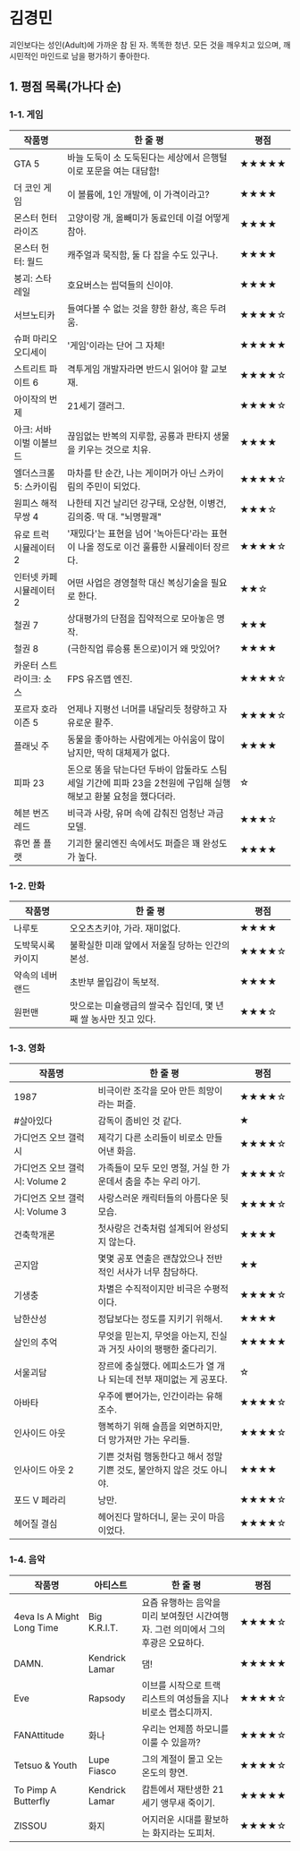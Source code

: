 # 김경민
괴인보다는 성인(Adult)에 가까운 참 된 자. 똑똑한 청년. 모든 것을 깨우치고 있으며, 깨시민적인 마인드로 남을 평가하기 좋아한다.

## 1. 평점 목록(가나다 순)

### 1-1. 게임

|작품명|한 줄 평|평점|
|------|-----|-----|
|GTA 5|바늘 도둑이 소 도둑된다는 세상에서 은행털이로 포문을 여는 대담함!|★★★★★|
|더 코인 게임|이 볼륨에, 1인 개발에, 이 가격이라고?|★★★★|
|몬스터 헌터 라이즈|고양이랑 개, 올빼미가 동료인데 이걸 어떻게 참아.|★★★★|
|몬스터 헌터: 월드|캐주얼과 묵직함, 둘 다 잡을 수도 있구나.|★★★★|
|붕괴: 스타레일|호요버스는 씹덕들의 신이야.|★★★★|
|서브노티카|들여다볼 수 없는 것을 향한 환상, 혹은 두려움.|★★★★☆|
|슈퍼 마리오 오디세이|'게임'이라는 단어 그 자체!|★★★★★|
|스트리트 파이트 6|격투게임 개발자라면 반드시 읽어야 할 교보재.|★★★★☆|
|아이작의 번제|21세기 갤러그.|★★★★☆|
|아크: 서바이벌 이볼브드|끊임없는 반복의 지루함, 공룡과 판타지 생물을 키우는 것으로 치유.|★★★★|
|엘더스크롤 5: 스카이림|마차를 탄 순간, 나는 게이머가 아닌 스카이림의 주민이 되었다.|★★★★☆|
|원피스 해적무쌍 4|나한테 지건 날리던 강구태, 오상현, 이병건, 김의중. 딱 대. "뇌명팔괘"|★★★☆|
|유로 트럭 시뮬레이터 2|'재밌다'는 표현을 넘어 '녹아든다'라는 표현이 나올 정도로 이건 훌륭한 시뮬레이터 장르다.|★★★★☆|
|인터넷 카페 시뮬레이터 2|어떤 사업은 경영철학 대신 복싱기술을 필요로 한다.|★★☆|
|철권 7|상대평가의 단점을 집약적으로 모아놓은 명작.|★★★|
|철권 8|(극한직업 류승룡 톤으로)이거 왜 맛있어?|★★★★|
|카운터 스트라이크: 소스|FPS 유즈맵 엔진.|★★★★☆|
|포르자 호라이즌 5|언제나 지평선 너머를 내달리듯 청량하고 자유로운 활주.|★★★★☆|
|플래닛 주|동물을 좋아하는 사람에게는 아쉬움이 많이 남지만, 딱히 대체제가 없다.|★★★★|
|피파 23|돈으로 똥을 닦는다던 두바이 압둘라도 스팀 세일 기간에 피파 23을 2천원에 구입해 실행해보고 환불 요청을 했다더라.|☆| 
|헤븐 번즈 레드|비극과 사랑, 유머 속에 감춰진 엄청난 과금 모델.|★★★☆|
|휴먼 폴 플랫|기괴한 물리엔진 속에서도 퍼즐은 꽤 완성도가 높다.|★★★★|

### 1-2. 만화

|작품명|한 줄 평|평점|
|------|-----|-----|
|나루토|오오츠츠키야, 가라. 재미없다.|★★★★|
|도박묵시록 카이지|불확실한 미래 앞에서 저울질 당하는 인간의 본성.|★★★★☆|
|약속의 네버랜드|초반부 몰입감이 독보적.|★★★★|
|원펀맨|맛으로는 미슐랭급의 쌀국수 집인데, 몇 년 째 쌀 농사만 짓고 있다.|★★★☆|

### 1-3. 영화

|작품명|한 줄 평|평점|
|------|-----|-----|
|1987|비극이란 조각을 모아 만든 희망이라는 퍼즐.|★★★★☆|
|#살아있다|감독이 좀비인 것 같다.|★|
|가디언즈 오브 갤럭시|제각기 다른 소리들이 비로소 만들어낸 화음.|★★★★☆|
|가디언즈 오브 갤럭시: Volume 2|가족들이 모두 모인 명절, 거실 한 가운데서 춤을 추는 우리 아기.|★★★★☆|
|가디언즈 오브 갤럭시: Volume 3|사랑스러운 캐릭터들의 아름다운 뒷모습.|★★★★☆|
|건축학개론|첫사랑은 건축처럼 설계되어 완성되지 않는다.|★★★★|
|곤지암|몇몇 공포 연출은 괜찮았으나 전반적인 서사가 너무 참담하다.|★★|
|기생충|차별은 수직적이지만 비극은 수평적이다.|★★★★☆|
|남한산성|정답보다는 정도를 지키기 위해서.|★★★★|
|살인의 추억|무엇을 믿는지, 무엇을 아는지, 진실과 거짓 사이의 팽팽한 줄다리기.|★★★★★|
|서울괴담|장르에 충실했다. 에피소드가 열 개나 되는데 전부 재미없는 게 공포다.|☆|
|아바타|우주에 뻗어가는, 인간이라는 유해조수.|★★★★☆|
|인사이드 아웃|행복하기 위해 슬픔을 외면하지만, 더 망가져만 가는 우리들.|★★★★☆|
|인사이드 아웃 2|기쁜 것처럼 행동한다고 해서 정말 기쁜 것도, 불안하지 않은 것도 아니야.|★★★★|
|포드 V 페라리|낭만.|★★★★☆|
|헤어질 결심|헤어진다 말하더니, 묻는 곳이 마음이었다.|★★★★☆|

### 1-4. 음악

|작품명|아티스트|한 줄 평|평점|
|------|-----|-----|-----|
|4eva Is A Might Long Time|Big K.R.I.T.|요즘 유행하는 음악을 미리 보여줬던 시간여행자. 그런 의미에서 그의 후광은 오묘하다.|★★★★☆|
|DAMN.|Kendrick Lamar|댐!|★★★★★|
|Eve|Rapsody|이브를 시작으로 트랙 리스트의 여성들을 지나 비로소 랩소디까지.|★★★★☆|
|FANAttitude|화나|우리는 언제쯤 하모니를 이룰 수 있을까?|★★★★☆|
|Tetsuo & Youth|Lupe Fiasco|그의 계절이 몰고 오는 온도의 향연.|★★★★☆|
|To Pimp A Butterfly|Kendrick Lamar|캄튼에서 재탄생한 21세기 앵무새 죽이기.|★★★★★|
|ZISSOU|화지|어지러운 시대를 활보하는 화지라는 도피처.|★★★★☆|

